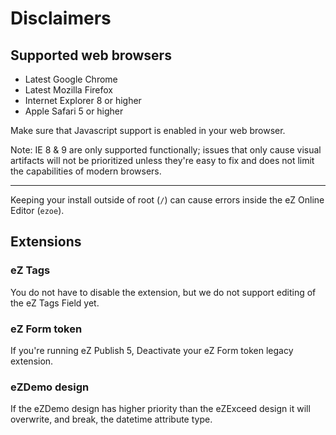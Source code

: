 Disclaimers
===========

## <a name="disclaimers-supported-web-browsers"></a> Supported web browsers

- Latest Google Chrome
- Latest Mozilla Firefox
- Internet Explorer 8 or higher
- Apple Safari 5 or higher

Make sure that Javascript support is enabled in your web browser.

Note: IE 8 & 9 are only supported functionally; issues that only cause visual artifacts will not be prioritized unless they're easy to fix and does not limit the capabilities of modern browsers.

---

Keeping your install outside of root (`/`) can cause errors inside the eZ Online Editor (`ezoe`).

## <a name="disclaimers-extensions"></a> Extensions

### eZ Tags
You do not have to disable the extension, but we do not support editing of the eZ Tags Field yet.

### eZ Form token
If you're running eZ Publish 5, Deactivate your eZ Form token legacy extension.

### eZDemo design
If the eZDemo design has higher priority than the eZExceed design it will overwrite, and break, the datetime attribute type.